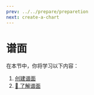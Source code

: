 ```yaml
---
prev: ../../prepare/preparetion
next: create-a-chart
---
```

# 谱面

在本节中，你将学习以下内容：

1. [创建谱面](./create-a-chart.md)
2. [🌟 了解谱面](./intro.md)